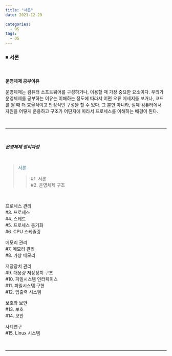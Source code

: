 ```yaml
---
title: "서론"
date: 2021-12-29

categories:
  - OS
tags:
  - OS
---
```

<!-- 제목은 ###title 로 고정 -->
### ◾️ 서론

<br>

**운영체제 공부이유**

운영체제는 컴퓨터 소프트웨어를 구성하거나, 이용할 때 가장 중요한 요소이다. 우리가 운영체제를 공부하는 이유는 이해하는 정도에 따라서 어떤 오류 메세지를 보거나, 코드를 짤 때 더 효율적이고 안정적인 구성을 할 수 있다. 그 뿐만 아니라, 실제 컴퓨터에서 자원을 어떻게 운용하고 구조가 어떤지에 따라서 프로세스를 이해하는 배경이 된다.

<br>

---

<br>

***운영체제 정리과정***

<br>

> <span style="color: #438597">서론</span>  
>>#1. 서론  
>>#2. 운영체제 구조  

<br>

프로세스 관리  
#3. 프로세스  
#4. 스레드  
#5. 프로세스 동기화  
#6. CPU 스케줄링  



메모리 관리  
#7. 메모리 관리  
#8. 가상 메모리  



저장장치 관리  
#9. 대용량 저장장치 구조  
#10. 파일시스템 인터페이스  
#11. 파일시스템 구현  
#12. 입출력 시스템  



보호와 보안  
#13. 보호  
#14. 보안  



사례연구  
#15. Linux 시스템  




<br>

---

<br>
<br>
